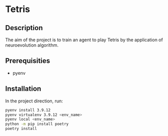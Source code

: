 # Tetris

## Description
The aim of the project is to train an agent to play Tetris by the application of neuroevolution algorithm.

## Prerequisities
- pyenv

## Installation
In the project direction, run:

```bash
pyenv install 3.9.12
pyenv virtualenv 3.9.12 <env_name>
pyenv local <env_name>
python -m pip install poetry
poetry install
```
